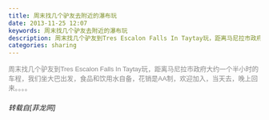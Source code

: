 ```yaml
---
title: 周末找几个驴友去附近的瀑布玩
date: 2013-11-25 12:07
keywords: 周末找几个驴友去附近的瀑布玩
description: 周末找几个驴友到Tres Escalon Falls In Taytay玩，距离马尼拉市政府大约一个半小时的车程，我们坐大巴出发，食品和饮用水自备，花销是AA制，欢迎加入，当天去，晚上回来。。。。
categories: sharing
---
```

<td class="t_f" id="postmessage_79203">

<font face="arial, sans-serif"><font size="2"><font color="#888888">周末找几个驴友到Tres Escalon Falls In Taytay玩，距离马尼拉市政府大约一个半小时的车程，我们坐大巴出发，食品和饮用水自备，花销是AA制，欢迎加入，当天去，晚上回来。。。。</font></font></font></td>
###### 转载自[菲龙网]